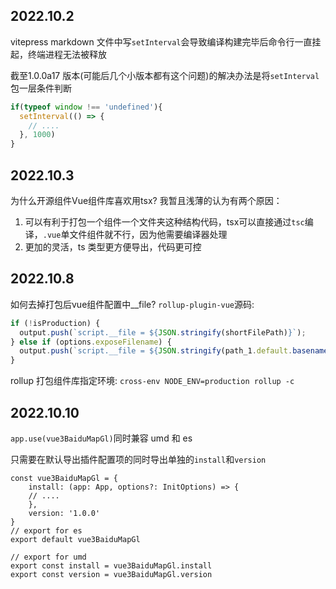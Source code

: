 ## 2022.10.2

vitepress markdown 文件中写`setInterval`会导致编译构建完毕后命令行一直挂起，终端进程无法被释放

截至1.0.0a17 版本(可能后几个小版本都有这个问题)的解决办法是将`setInterval`包一层条件判断

```ts
if(typeof window !== 'undefined'){
  setInterval(() => {
    // ....
  }, 1000)
}
```

## 2022.10.3 
为什么开源组件Vue组件库喜欢用tsx?
我暂且浅薄的认为有两个原因：
1. 可以有利于打包一个组件一个文件夹这种结构代码，tsx可以直接通过`tsc`编译，`.vue`单文件组件就不行，因为他需要编译器处理
2. 更加的灵活，ts 类型更方便导出，代码更可控

## 2022.10.8
如何去掉打包后vue组件配置中__file?
`rollup-plugin-vue`源码: 
```js
if (!isProduction) {
  output.push(`script.__file = ${JSON.stringify(shortFilePath)}`);
} else if (options.exposeFilename) {
  output.push(`script.__file = ${JSON.stringify(path_1.default.basename(shortFilePath))}`);
}
```
rollup 打包组件库指定环境: `cross-env NODE_ENV=production rollup -c`


## 2022.10.10
`app.use(vue3BaiduMapGl)`同时兼容 umd 和 es

只需要在默认导出插件配置项的同时导出单独的`install`和`version`
```
const vue3BaiduMapGl = {
	install: (app: App, options?: InitOptions) => {
    // ....
	},
	version: '1.0.0'
}
// export for es
export default vue3BaiduMapGl

// export for umd
export const install = vue3BaiduMapGl.install
export const version = vue3BaiduMapGl.version
```
